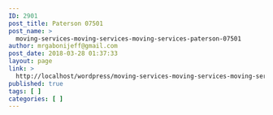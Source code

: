 ```yaml
---
ID: 2901
post_title: Paterson 07501
post_name: >
  moving-services-moving-services-moving-services-paterson-07501
author: mrgabonijeff@gmail.com
post_date: 2018-03-28 01:37:33
layout: page
link: >
  http://localhost/wordpress/moving-services-moving-services-moving-services-paterson-07501/
published: true
tags: [ ]
categories: [ ]
---
```


